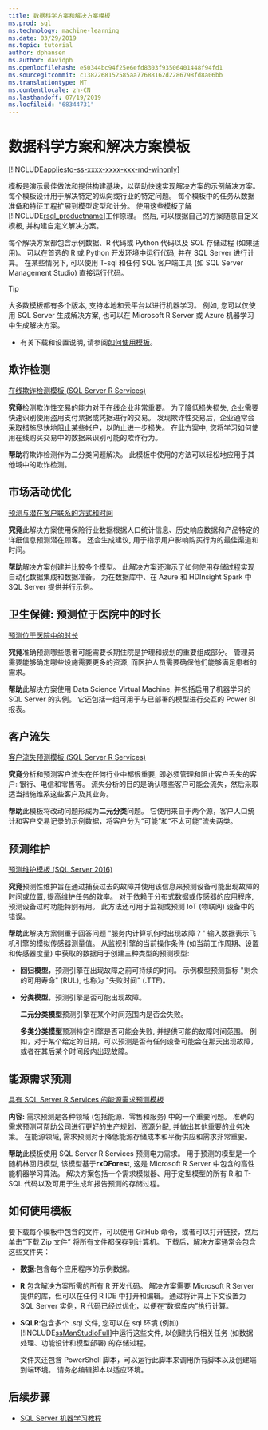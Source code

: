 ```yaml
---
title: 数据科学方案和解决方案模板
ms.prod: sql
ms.technology: machine-learning
ms.date: 03/29/2019
ms.topic: tutorial
author: dphansen
ms.author: davidph
ms.openlocfilehash: e50344bc94f25e6efd8303f93506401448f94fd1
ms.sourcegitcommit: c1382268152585aa77688162d2286798fd8a06bb
ms.translationtype: MT
ms.contentlocale: zh-CN
ms.lasthandoff: 07/19/2019
ms.locfileid: "68344731"
---
```

# <a name="data-science-scenarios-and-solution-templates"></a>数据科学方案和解决方案模板
[!INCLUDE[appliesto-ss-xxxx-xxxx-xxx-md-winonly](../../includes/appliesto-ss-xxxx-xxxx-xxx-md-winonly.md)]

模板是演示最佳做法和提供构建基块，以帮助快速实现解决方案的示例解决方案。 每个模板设计用于解决特定的纵向或行业的特定问题。 每个模板中的任务从数据准备和特征工程扩展到模型定型和计分。 使用这些模板了解[!INCLUDE[rsql_productname](../../includes/rsql-productname-md.md)]工作原理。 然后, 可以根据自己的方案随意自定义模板, 并构建自定义解决方案。 

每个解决方案都包含示例数据、R 代码或 Python 代码以及 SQL 存储过程 (如果适用)。 可以在首选的 R 或 Python 开发环境中运行代码, 并在 SQL Server 进行计算。 在某些情况下, 可以使用 T-sql 和任何 SQL 客户端工具 (如 SQL Server Management Studio) 直接运行代码。

> [!TIP]
> 
> 大多数模板都有多个版本, 支持本地和云平台以进行机器学习。 例如, 您可以仅使用 SQL Server 生成解决方案, 也可以在 Microsoft R Server 或 Azure 机器学习中生成解决方案。

+ 有关下载和设置说明, 请参阅[如何使用模板](#bkmk_HowTo)。

## <a name="fraud-detection"></a>欺诈检测

[在线欺诈检测模板 (SQL Server R Services)](https://github.com/Microsoft/r-server-fraud-detection)

**究竟**检测欺诈性交易的能力对于在线企业非常重要。 为了降低损失损失, 企业需要快速识别使用盗用支付票据或凭据进行的交易。 发现欺诈性交易后，企业通常会采取措施尽快地阻止某些帐户，以防止进一步损失。 在此方案中, 您将学习如何使用在线购买交易中的数据来识别可能的欺诈行为。

**帮助**将欺诈检测作为二分类问题解决。 此模板中使用的方法可以轻松地应用于其他域中的欺诈检测。


## <a name="campaign-optimization"></a>市场活动优化

[预测与潜在客户联系的方式和时间](https://microsoft.github.io/r-server-campaign-optimization/)

**究竟**此解决方案使用保险行业数据根据人口统计信息、历史响应数据和产品特定的详细信息预测潜在顾客。  还会生成建议, 用于指示用户影响购买行为的最佳渠道和时间。

**帮助**解决方案创建并比较多个模型。 此解决方案还演示了如何使用存储过程实现自动化数据集成和数据准备。 为在数据库中、在 Azure 和 HDInsight Spark 中 SQL Server 提供并行示例。 

## <a name="health-care-predict-length-of-stay-in-hospital"></a>卫生保健: 预测位于医院中的时长 

[预测位于医院中的时长](https://gallery.cortanaintelligence.com/Solution/Predicting-Length-of-Stay-in-Hospitals-1)

**究竟**准确预测哪些患者可能需要长期住院是护理和规划的重要组成部分。 管理员需要能够确定哪些设施需要更多的资源, 而医护人员需要确保他们能够满足患者的需求。

**帮助**此解决方案使用 Data Science Virtual Machine, 并包括启用了机器学习的 SQL Server 的实例。 它还包括一组可用于与已部署的模型进行交互的 Power BI 报表。

## <a name="customer-churn"></a>客户流失

[客户流失预测模板 (SQL Server R Services)](https://github.com/Microsoft/SQL-Server-R-Services-Samples/blob/master/Churn/README.md)

**究竟**分析和预测客户流失在任何行业中都很重要, 即必须管理和阻止客户丢失的客户: 银行、电信和零售等。 流失分析的目的是确认哪些客户可能会流失，然后采取适当措施维系这些客户及其业务。

**帮助**此模板将改动问题形成为**二元分类**问题。 它使用来自于两个源，客户人口统计和客户交易记录的示例数据，将客户分为“可能”和“不太可能”流失两类。
  
## <a name="predictive-maintenance"></a>预测维护

[预测维护模板 (SQL Server 2016)](https://github.com/Microsoft/SQL-Server-R-Services-Samples/blob/master/PredictiveMaintenance/README.md)

**究竟**预测性维护旨在通过捕获过去的故障并使用该信息来预测设备可能出现故障的时间或位置, 提高维护任务的效率。 对于依赖于分布式数据或传感器的应用程序, 预测设备过时功能特别有用。 此方法还可用于监视或预测 IoT (物联网) 设备中的错误。

**帮助**此解决方案侧重于回答问题 "服务内计算机何时出现故障？" 输入数据表示飞机引擎的模拟传感器测量值。 从监视引擎的当前操作条件 (如当前工作周期、设置和传感器度量) 中获取的数据用于创建三种类型的预测模型:

-   **回归模型**，预测引擎在出现故障之前可持续的时间。 示例模型预测指标 "剩余的可用寿命" (RUL), 也称为 "失败时间" (.TTF)。
  
-   **分类模型**，预测引擎是否可能出现故障。
  
    **二元分类模型**预测引擎在某个时间范围内是否会失败。

    **多类分类模型**预测特定引擎是否可能会失败, 并提供可能的故障时间范围。 例如，对于某个给定的日期，可以预测是否有任何设备可能会在那天出现故障，或者在其后某个时间段内出现故障。

## <a name="energy-demand-forecasting"></a>能源需求预测

[具有 SQL Server R Services 的能源需求预测模板](https://gallery.cortanaintelligence.com/Tutorial/Energy-Demand-Forecast-Template-with-SQL-Server-R-Services-1)

**内容:** 需求预测是各种领域 (包括能源、零售和服务) 中的一个重要问题。 准确的需求预测可帮助公司进行更好的生产规划、资源分配, 并做出其他重要的业务决策。 在能源领域, 需求预测对于降低能源存储成本和平衡供应和需求非常重要。

**帮助**此模板使用 SQL Server R Services 预测电力需求。 用于预测的模型是一个随机林回归模型, 该模型基于**rxDForest**, 这是 Microsoft R Server 中包含的高性能机器学习算法。 解决方案包括一个需求模拟器、用于定型模型的所有 R 和 T-SQL 代码以及可用于生成和报告预测的存储过程。 


## <a name="bkmk_HowTo"></a>如何使用模板

要下载每个模板中包含的文件，可以使用 GitHub 命令，或者可以打开链接，然后单击“下载 Zip 文件”  将所有文件都保存到计算机。  下载后，解决方案通常会包含这些文件夹：
  
-   **数据**:包含每个应用程序的示例数据。
  
-   **R**:包含解决方案所需的所有 R 开发代码。 解决方案需要 Microsoft R Server 提供的库，但可以在任何 R IDE 中打开和编辑。 通过将计算上下文设置为 SQL Server 实例，R 代码已经过优化，以便在“数据库内”执行计算。
  
-   **SQLR**:包含多个 .sql 文件, 您可以在 sql 环境 (例如) [!INCLUDE[ssManStudioFull](../../includes/ssmanstudiofull-md.md)]中运行这些文件, 以创建执行相关任务 (如数据处理、功能设计和模型部署) 的存储过程。
  
    文件夹还包含 PowerShell 脚本，可以运行此脚本来调用所有脚本以及创建端到端环境。 请务必编辑脚本以适应环境。

## <a name="next-steps"></a>后续步骤

+ [SQL Server 机器学习教程](machine-learning-services-tutorials.md)




